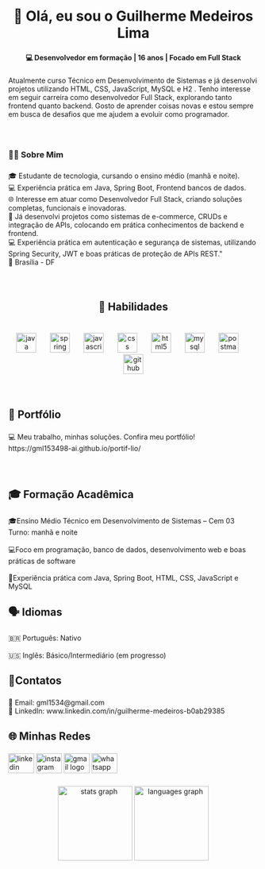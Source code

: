 <h1 align="center">👋 Olá, eu sou o Guilherme Medeiros Lima</h1>

###

<h4 align="center">💻 Desenvolvedor em formação | 16 anos | Focado em Full Stack</h4>

###

<p align="left">Atualmente curso Técnico em Desenvolvimento de Sistemas e já desenvolvi projetos utilizando HTML, CSS, JavaScript, MySQL e H2 . Tenho interesse em seguir carreira como desenvolvedor Full Stack, explorando tanto frontend quanto backend. Gosto de aprender coisas novas e estou sempre em busca de desafios que me ajudem a evoluir como programador.</p>

###

<br clear="both">

<h3 align="left">👨‍💻 Sobre Mim</h3>

###

<p align="left">🎓 Estudante de tecnologia, cursando o ensino médio (manhã e noite).<br>💻 Experiência prática em Java, Spring Boot, Frontend bancos de dados.<br>🌐 Interesse em atuar como Desenvolvedor Full Stack, criando soluções completas, funcionais e inovadoras.<br>📂 Já desenvolvi projetos como sistemas de e-commerce, CRUDs e integração de APIs, colocando em prática conhecimentos de backend e frontend.<br>💻 Experiência prática em autenticação e segurança de sistemas, utilizando Spring Security, JWT e boas práticas de proteção de APIs REST."<br>📍 Brasília - DF</p>

###

<br clear="both">

<h2 align="center">🚀 Habilidades</h2>

###

<br clear="both">

<div align="center">
  <img src="https://cdn.jsdelivr.net/gh/devicons/devicon/icons/java/java-original-wordmark.svg" height="40" alt="java logo"  />
  <img width="20" />
  <img src="https://cdn.jsdelivr.net/gh/devicons/devicon/icons/spring/spring-original.svg" height="40" alt="spring logo"  />
  <img width="20" />
  <img src="https://cdn.jsdelivr.net/gh/devicons/devicon/icons/javascript/javascript-original.svg" height="40" alt="javascript logo"  />
  <img width="20" />
  <img src="https://cdn.jsdelivr.net/gh/devicons/devicon/icons/css3/css3-plain-wordmark.svg" height="40" alt="css logo"  />
  <img width="20" />
  <img src="https://cdn.jsdelivr.net/gh/devicons/devicon/icons/html5/html5-plain-wordmark.svg" height="40" alt="html5 logo"  />
  <img width="20" />
  <img src="https://cdn.jsdelivr.net/gh/devicons/devicon/icons/mysql/mysql-original.svg" height="40" alt="mysql logo"  />
  <img width="20" />
  <img src="https://skillicons.dev/icons?i=postman" height="40" alt="postman logo"  />
  <img width="20" />
  <img src="https://cdn.simpleicons.org/github/181717" height="40" alt="github logo"  />
</div>

###

<br clear="both">

<h2 align="left">📌 Portfólio</h2>

###

<p align="left">💻 Meu trabalho, minhas soluções. Confira meu portfólio!<br>https://gml153498-ai.github.io/portif-lio/</p>

###

<br clear="both">

<h2 align="left">🎓 Formação Acadêmica</h2>

###

<p align="left">🎓Ensino Médio Técnico em Desenvolvimento de Sistemas – Cem 03<br>Turno: manhã e noite<br><br>💻Foco em programação, banco de dados, desenvolvimento web e boas práticas de software<br><br>🚀Experiência prática com Java, Spring Boot, HTML, CSS, JavaScript e MySQL</p>

###

<h2 align="left">🗣️ Idiomas</h2>

###

<p align="left">🇧🇷 Português: Nativo<br><br>🇺🇸 Inglês: Básico/Intermediário (em progresso)</p>

###

<h2 align="left">📌Contatos</h2>

###

<p align="left">📧 Email: gml1534@gmail.com<br>💼 LinkedIn: www.linkedin.com/in/guilherme-medeiros-b0ab29385</p>

###

<h2 align="left">🌐 Minhas Redes</h2>

###

<div align="left">
  <img src="https://raw.githubusercontent.com/maurodesouza/profile-readme-generator/master/src/assets/icons/social/linkedin/default.svg" width="52" height="40" alt="linkedin logo"  />
  <img src="https://raw.githubusercontent.com/maurodesouza/profile-readme-generator/master/src/assets/icons/social/instagram/default.svg" width="52" height="40" alt="instagram logo"  />
  <img src="https://raw.githubusercontent.com/maurodesouza/profile-readme-generator/master/src/assets/icons/social/gmail/default.svg" width="52" height="40" alt="gmail logo"  />
  <img src="https://raw.githubusercontent.com/maurodesouza/profile-readme-generator/master/src/assets/icons/social/whatsapp/default.svg" width="52" height="40" alt="whatsapp logo"  />
</div>

###

<div align="center">
  <img src="https://github-readme-stats.vercel.app/api?username=gml153498-ai&hide_title=false&hide_rank=false&show_icons=true&include_all_commits=true&count_private=true&disable_animations=false&theme=dracula&locale=en&hide_border=false&order=1" height="150" alt="stats graph"  />
  <img src="https://github-readme-stats.vercel.app/api/top-langs?username=gml153498-ai&locale=en&hide_title=false&layout=compact&card_width=320&langs_count=5&theme=dracula&hide_border=false&order=2" height="150" alt="languages graph"  />
</div>

###
